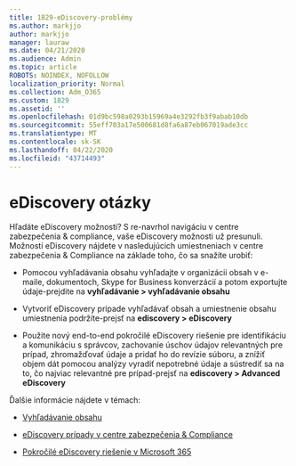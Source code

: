 ```yaml
---
title: 1829-eDiscovery-problémy
ms.author: markjjo
author: markjjo
manager: lauraw
ms.date: 04/21/2020
ms.audience: Admin
ms.topic: article
ROBOTS: NOINDEX, NOFOLLOW
localization_priority: Normal
ms.collection: Adm_O365
ms.custom: 1829
ms.assetid: ''
ms.openlocfilehash: 01d9bc598a0293b15969a4e3292fb3f9abab10db
ms.sourcegitcommit: 55eff703a17e500681d8fa6a87eb067019ade3cc
ms.translationtype: MT
ms.contentlocale: sk-SK
ms.lasthandoff: 04/22/2020
ms.locfileid: "43714493"
---
```

# <a name="ediscovery-issues"></a>eDiscovery otázky

Hľadáte eDiscovery možnosti? S re-navrhol navigáciu v centre zabezpečenia & compliance, vaše eDiscovery možnosti už presunuli.  Možnosti eDiscovery nájdete v nasledujúcich umiestneniach v centre zabezpečenia & Compliance na základe toho, čo sa snažíte urobiť:

- Pomocou vyhľadávania obsahu vyhľadajte v organizácii obsah v e-maile, dokumentoch, Skype for Business konverzácií a potom exportujte údaje-prejdite na **vyhľadávanie > vyhľadávanie obsahu**

- Vytvoriť eDiscovery prípade vyhľadávať obsah a umiestnenie obsahu umiestnenia podržíte-prejsť na **ediscovery > eDiscovery**

- Použite nový end-to-end pokročilé eDiscovery riešenie pre identifikáciu a komunikáciu s správcov, zachovanie úschov údajov relevantných pre prípad, zhromažďovať údaje a pridať ho do revízie súboru, a znížiť objem dát pomocou analýzy vyradiť nepotrebné údaje a sústrediť sa na to, čo najviac relevantné pre prípad-prejsť na **ediscovery > Advanced eDiscovery**

Ďalšie informácie nájdete v témach:

- [Vyhľadávanie obsahu](https://docs.microsoft.com/office365/securitycompliance/content-search)

- [eDiscovery prípady v centre zabezpečenia & Compliance](https://docs.microsoft.com/office365/securitycompliance/ediscovery-cases)

- [Pokročilé eDiscovery riešenie v Microsoft 365](https://docs.microsoft.com/office365/securitycompliance/compliance20/overview-ediscovery-20)
